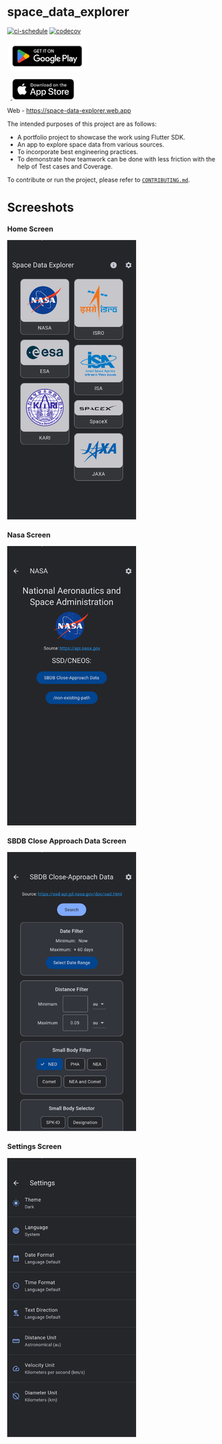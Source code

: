 # space_data_explorer

[![ci-schedule][ci-badge]][ci-link]
[![codecov][codecov-badge]][codecov-link]

<a href='https://play.google.com/store/apps/details?id=dev.hrishikesh_kadam.flutter.space_data_explorer'>
  <img alt='Get it on Google Play' src='assets/google/play-store-badge.png' height='72'/>
</a>

&nbsp;&nbsp;<a href='https://apps.apple.com/us/app/space-data-explorer/id6471949704'>
  <picture>
    <source media='(prefers-color-scheme: dark)' srcset='assets/apple/app-store-black-badge.svg'/>
    <img alt='Download on the App Store' src='assets/apple/app-store-black-badge.svg' height='48'/>
  </picture>
</a>

Web - https://space-data-explorer.web.app  

The intended purposes of this project are as follows:
- A portfolio project to showcase the work using Flutter SDK.
- An app to explore space data from various sources.
- To incorporate best engineering practices.
- To demonstrate how teamwork can be done with less friction with the help of Test cases and Coverage.

To contribute or run the project, please refer to [`CONTRIBUTING.md`].

# Screeshots

### Home Screen
<img alt='Home Screen' src='android/fastlane/prod/metadata/android/en-US/images/phoneScreenshots/1_en-US.png' width='300px'/>

### Nasa Screen
<img alt='Nasa Screen' src='android/fastlane/prod/metadata/android/en-US/images/phoneScreenshots/2_en-US.png' width='300px'/>

### SBDB Close Approach Data Screen
<img alt='SBDB Close Approach Data Screen' src='android/fastlane/prod/metadata/android/en-US/images/phoneScreenshots/3_en-US.png' width='300px'/>

### Settings Screen
<img alt='Settings Screen' src='android/fastlane/prod/metadata/android/en-US/images/phoneScreenshots/4_en-US.png' width='300px'/>


[ci-badge]: https://github.com/hrishikesh-kadam/space_data_explorer/actions/workflows/ci-schedule.yml/badge.svg
[ci-link]: https://github.com/hrishikesh-kadam/space_data_explorer/actions/workflows/ci-schedule.yml
[codecov-badge]: https://codecov.io/gh/hrishikesh-kadam/space_data_explorer/branch/dev/graph/badge.svg
[codecov-link]: https://codecov.io/gh/hrishikesh-kadam/space_data_explorer
[`CONTRIBUTING.md`]: CONTRIBUTING.md
